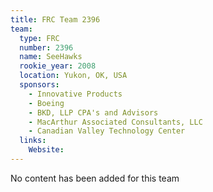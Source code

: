 ```yaml
---
title: FRC Team 2396
team:
  type: FRC
  number: 2396
  name: SeeHawks
  rookie_year: 2008
  location: Yukon, OK, USA
  sponsors:
    - Innovative Products
    - Boeing
    - BKD, LLP CPA's and Advisors
    - MacArthur Associated Consultants, LLC
    - Canadian Valley Technology Center
  links:
    Website: 
---
```

No content has been added for this team